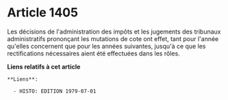 # Article 1405

Les décisions de l'administration des impôts et les jugements des tribunaux administratifs prononçant les mutations de cote
ont effet, tant pour l'année qu'elles concernent que pour les années suivantes, jusqu'à ce que les rectifications nécessaires
aient été effectuées dans les rôles.

**Liens relatifs à cet article**

	**Liens**:

	  - HISTO: EDITION 1979-07-01
